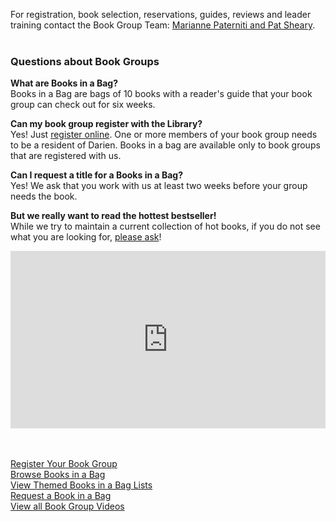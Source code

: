 <div class="row margin-bottom-10">
<div class="col-md-4">

For registration, book selection, reservations, guides, reviews and leader training contact the Book Group Team: [Marianne Paterniti and Pat Sheary](mailto:bookgroups@darienlibrary.org "Email Book Groups").
<br />
<br />

### Questions about Book Groups

**What are Books in a Bag?**<br />
Books in a Bag are bags of 10 books with a reader's guide that your book group can check out for six weeks.

**Can my book group register with the Library?**<br />
Yes! Just [register online](/link-needed "Register your book group"). One or more members of your book group needs to be a resident of Darien. Books in a bag are available only to book groups that are registered with us. 

**Can I request a title for a Books in a Bag?**<br />
Yes! We ask that you work with us at least two weeks before your group needs the book.

**But we really want to read the hottest bestseller!**<br /> 
While we try to maintain a current collection of hot books, if you do not see what you are looking for, [please ask](mailto:bookgroups@darienlibrary.org "Email Book Groups")!

</div>
<div class="col-md-8">

<style>.embed-container { position: relative; padding-bottom: 56.25%; height: 0; overflow: hidden; max-width: 100%; } .embed-container iframe, .embed-container object, .embed-container embed { position: absolute; top: 0; left: 0; width: 100%; height: 100%; }</style><div class='embed-container'><iframe src='https://player.vimeo.com/video/165871501' frameborder='0' webkitAllowFullScreen mozallowfullscreen allowFullScreen></iframe></div>
<br />
<br />

<a href="/page/bookgroups-register">Register Your Book Group</a><br />
<a href="/catalog/search/keyword?search=%2A&ages=adult&formats=bookgroup">Browse Books in a Bag</a><br />
<a href="/lists/book-groups">View Themed Books in a Bag Lists</a><br />
<a href="/page/bookgroups-request-BIAB">Request a Book in a Bag</a><br />
<a href="http://darienlibrary.tv/categories/dlrecommends.html">View all Book Group Videos</a><br />

</div>
</div>